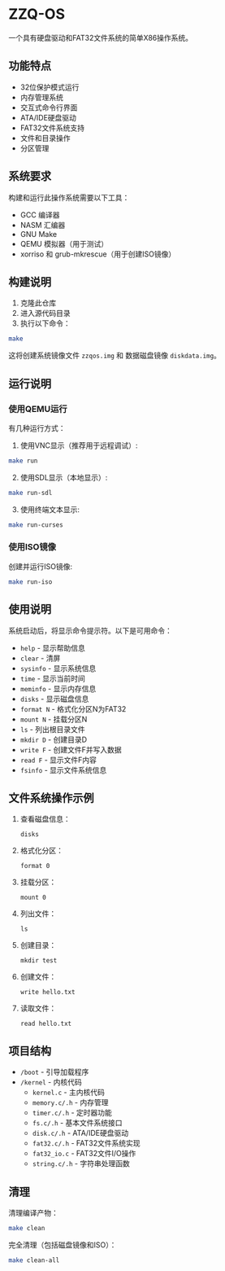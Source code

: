 # ZZQ-OS

一个具有硬盘驱动和FAT32文件系统的简单X86操作系统。

## 功能特点

- 32位保护模式运行
- 内存管理系统
- 交互式命令行界面
- ATA/IDE硬盘驱动
- FAT32文件系统支持
- 文件和目录操作
- 分区管理

## 系统要求

构建和运行此操作系统需要以下工具：

- GCC 编译器
- NASM 汇编器
- GNU Make
- QEMU 模拟器（用于测试）
- xorriso 和 grub-mkrescue（用于创建ISO镜像）

## 构建说明

1. 克隆此仓库
2. 进入源代码目录
3. 执行以下命令：

```bash
make
```

这将创建系统镜像文件 `zzqos.img` 和 数据磁盘镜像 `diskdata.img`。

## 运行说明

### 使用QEMU运行

有几种运行方式：

1. 使用VNC显示（推荐用于远程调试）:

```bash
make run
```

2. 使用SDL显示（本地显示）:

```bash
make run-sdl
```

3. 使用终端文本显示:

```bash
make run-curses
```

### 使用ISO镜像

创建并运行ISO镜像:

```bash
make run-iso
```

## 使用说明

系统启动后，将显示命令提示符。以下是可用命令：

- `help` - 显示帮助信息
- `clear` - 清屏
- `sysinfo` - 显示系统信息
- `time` - 显示当前时间
- `meminfo` - 显示内存信息
- `disks` - 显示磁盘信息
- `format N` - 格式化分区N为FAT32
- `mount N` - 挂载分区N
- `ls` - 列出根目录文件
- `mkdir D` - 创建目录D
- `write F` - 创建文件F并写入数据
- `read F` - 显示文件F内容
- `fsinfo` - 显示文件系统信息

## 文件系统操作示例

1. 查看磁盘信息：
   ```
   disks
   ```

2. 格式化分区：
   ```
   format 0
   ```

3. 挂载分区：
   ```
   mount 0
   ```

4. 列出文件：
   ```
   ls
   ```

5. 创建目录：
   ```
   mkdir test
   ```

6. 创建文件：
   ```
   write hello.txt
   ```

7. 读取文件：
   ```
   read hello.txt
   ```

## 项目结构

- `/boot` - 引导加载程序
- `/kernel` - 内核代码
  - `kernel.c` - 主内核代码
  - `memory.c/.h` - 内存管理
  - `timer.c/.h` - 定时器功能
  - `fs.c/.h` - 基本文件系统接口
  - `disk.c/.h` - ATA/IDE硬盘驱动
  - `fat32.c/.h` - FAT32文件系统实现
  - `fat32_io.c` - FAT32文件I/O操作
  - `string.c/.h` - 字符串处理函数

## 清理

清理编译产物：

```bash
make clean
```

完全清理（包括磁盘镜像和ISO）：

```bash
make clean-all
``` 